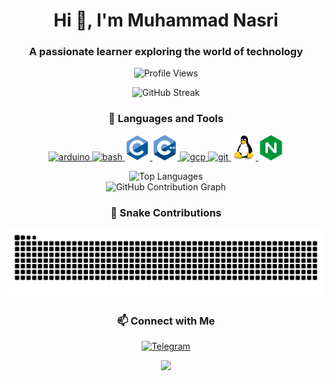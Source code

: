 <h1 align="center">Hi 👋, I'm Muhammad Nasri</h1>
<h3 align="center">A passionate learner exploring the world of technology</h3>

<p align="center">
  <img src="https://komarev.com/ghpvc/?username=untadotmy&label=Profile%20views&color=0e75b6&style=flat" alt="Profile Views" />
</p>

<div align="center">
  <img src="https://github-readme-streak-stats.herokuapp.com/?user=untadotmy&theme=dark" alt="GitHub Streak" />
</div>

<h3 align="center">🚀 Languages and Tools</h3>
<p align="center">
  <a href="https://www.arduino.cc/" target="_blank" rel="noreferrer">
    <img src="https://cdn.worldvectorlogo.com/logos/arduino-1.svg" alt="arduino" width="40" height="40"/>
  </a>
  <a href="https://www.gnu.org/software/bash/" target="_blank" rel="noreferrer">
    <img src="https://www.vectorlogo.zone/logos/gnu_bash/gnu_bash-icon.svg" alt="bash" width="40" height="40"/>
  </a>
  <a href="https://www.cprogramming.com/" target="_blank" rel="noreferrer">
    <img src="https://raw.githubusercontent.com/devicons/devicon/master/icons/c/c-original.svg" alt="c" width="40" height="40"/>
  </a>
  <a href="https://www.w3schools.com/cpp/" target="_blank" rel="noreferrer">
    <img src="https://raw.githubusercontent.com/devicons/devicon/master/icons/cplusplus/cplusplus-original.svg" alt="cplusplus" width="40" height="40"/>
  </a>
  <a href="https://cloud.google.com" target="_blank" rel="noreferrer">
    <img src="https://www.vectorlogo.zone/logos/google_cloud/google_cloud-icon.svg" alt="gcp" width="40" height="40"/>
  </a>
  <a href="https://git-scm.com/" target="_blank" rel="noreferrer">
    <img src="https://www.vectorlogo.zone/logos/git-scm/git-scm-icon.svg" alt="git" width="40" height="40"/>
  </a>
  <a href="https://www.linux.org/" target="_blank" rel="noreferrer">
    <img src="https://raw.githubusercontent.com/devicons/devicon/master/icons/linux/linux-original.svg" alt="linux" width="40" height="40"/>
  </a>
  <a href="https://www.nginx.com" target="_blank" rel="noreferrer">
    <img src="https://raw.githubusercontent.com/devicons/devicon/master/icons/nginx/nginx-original.svg" alt="nginx" width="40" height="40"/>
  </a>
</p>

<div align="center">
  <img src="https://github-readme-stats.vercel.app/api/top-langs/?username=untadotmy&layout=compact&theme=dark" alt="Top Languages" />
</div>

<div align="center">
  <img src="https://activity-graph.herokuapp.com/graph?username=untadotmy&theme=github" alt="GitHub Contribution Graph" />
</div>

<h3 align="center">🐍 Snake Contributions</h3>
<div align="center">
  <img src="https://raw.githubusercontent.com/untadotmy/untadotmy/output/github-contribution-grid-snake.svg" alt="Snake Animation" />
</div>

<h3 align="center">📫 Connect with Me</h3>
<p align="center">
  <a href="https://t.me/UntaDotMy" target="_blank">
    <img src="https://img.shields.io/badge/Telegram-2CA5E0?style=for-the-badge&logo=telegram&logoColor=white" alt="Telegram"/>
  </a>
</p>

<p align="center">
  <img src="https://capsule-render.vercel.app/api?type=waving&color=gradient&height=100&section=footer"/>
</p>
